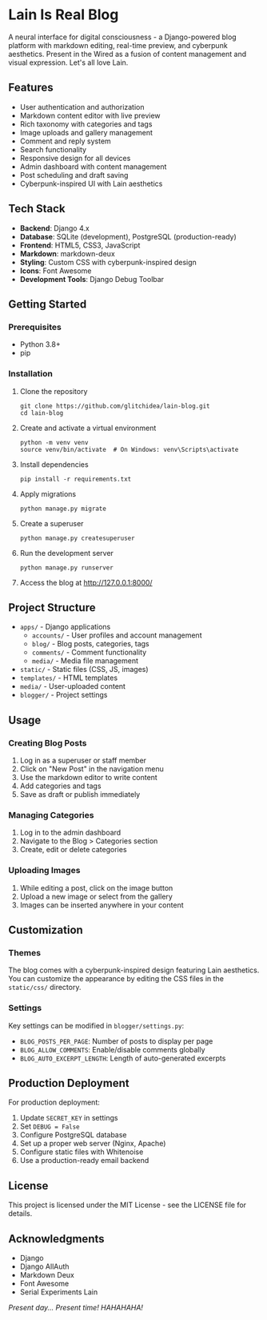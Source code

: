 # Lain Is Real Blog

A neural interface for digital consciousness - a Django-powered blog platform with markdown editing, real-time preview, and cyberpunk aesthetics. Present in the Wired as a fusion of content management and visual expression. Let's all love Lain.

## Features

- User authentication and authorization
- Markdown content editor with live preview
- Rich taxonomy with categories and tags
- Image uploads and gallery management
- Comment and reply system
- Search functionality
- Responsive design for all devices
- Admin dashboard with content management
- Post scheduling and draft saving
- Cyberpunk-inspired UI with Lain aesthetics

## Tech Stack

- **Backend**: Django 4.x
- **Database**: SQLite (development), PostgreSQL (production-ready)
- **Frontend**: HTML5, CSS3, JavaScript
- **Markdown**: markdown-deux
- **Styling**: Custom CSS with cyberpunk-inspired design
- **Icons**: Font Awesome
- **Development Tools**: Django Debug Toolbar

## Getting Started

### Prerequisites

- Python 3.8+
- pip

### Installation

1. Clone the repository
   ```
   git clone https://github.com/glitchidea/lain-blog.git
   cd lain-blog
   ```

2. Create and activate a virtual environment
   ```
   python -m venv venv
   source venv/bin/activate  # On Windows: venv\Scripts\activate
   ```

3. Install dependencies
   ```
   pip install -r requirements.txt
   ```

4. Apply migrations
   ```
   python manage.py migrate
   ```

5. Create a superuser
   ```
   python manage.py createsuperuser
   ```

6. Run the development server
   ```
   python manage.py runserver
   ```

7. Access the blog at http://127.0.0.1:8000/

## Project Structure

- `apps/` - Django applications
  - `accounts/` - User profiles and account management
  - `blog/` - Blog posts, categories, tags
  - `comments/` - Comment functionality
  - `media/` - Media file management
- `static/` - Static files (CSS, JS, images)
- `templates/` - HTML templates
- `media/` - User-uploaded content
- `blogger/` - Project settings

## Usage

### Creating Blog Posts

1. Log in as a superuser or staff member
2. Click on "New Post" in the navigation menu
3. Use the markdown editor to write content
4. Add categories and tags
5. Save as draft or publish immediately

### Managing Categories

1. Log in to the admin dashboard
2. Navigate to the Blog > Categories section
3. Create, edit or delete categories

### Uploading Images

1. While editing a post, click on the image button
2. Upload a new image or select from the gallery
3. Images can be inserted anywhere in your content

## Customization

### Themes

The blog comes with a cyberpunk-inspired design featuring Lain aesthetics. You can customize the appearance by editing the CSS files in the `static/css/` directory.

### Settings

Key settings can be modified in `blogger/settings.py`:

- `BLOG_POSTS_PER_PAGE`: Number of posts to display per page
- `BLOG_ALLOW_COMMENTS`: Enable/disable comments globally
- `BLOG_AUTO_EXCERPT_LENGTH`: Length of auto-generated excerpts

## Production Deployment

For production deployment:

1. Update `SECRET_KEY` in settings
2. Set `DEBUG = False`
3. Configure PostgreSQL database
4. Set up a proper web server (Nginx, Apache)
5. Configure static files with Whitenoise
6. Use a production-ready email backend

## License

This project is licensed under the MIT License - see the LICENSE file for details.

## Acknowledgments

- Django
- Django AllAuth
- Markdown Deux
- Font Awesome
- Serial Experiments Lain

*Present day... Present time! HAHAHAHA!* 